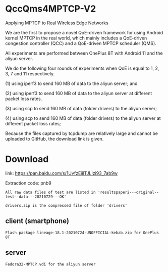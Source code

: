 # QccQms4MPTCP-V2
Applying MPTCP to Real Wireless Edge Networks

We are the first to propose a novel QoE-driven framework for using Android kernel MPTCP in the real world, 
which mainly includes a QoE-driven congestion controller (QCC) and a QoE-driven MPTCP scheduler (QMS).



All experiments are performed between OnePlus 8T with Android 11 and the aliyun server.

We do the following four rounds of experiments when QoE is equal to 1, 2, 3, 7 and 11 respectively. 

(1) using iperf3 to send 160 MB of data to the aliyun server; and 

(2) using iperf3 to send 160 MB of data to the aliyun server at different packet loss rates.

(3) using scp to send 160 MB of data (folder drivers) to the aliyun server; 

(4) using scp to send 160 MB of data (folder drivers) to the aliyun server at different packet loss rates;

Because the files captured by tcpdump are relatively large and cannot be uploaded to GitHub, the download link is given.

# Download

link: https://pan.baidu.com/s/1UvfzEiilTJLIzi93_7ab9w

Extraction code: pnb9

    All raw data files of test are listed in 'resultspaper2---original--test--data---20210729---OK'

    drivers.zip is the compressed file of folder 'drivers'

## client (smartphone)
    Flash package lineage-18.1-20210724-UNOFFICIAL-kebab.zip for OnePlus 8T

## server
    Fedora32-MPTCP.vdi for the aliyun server
